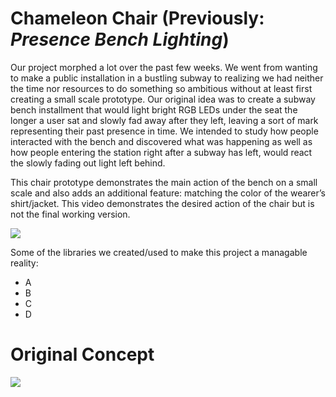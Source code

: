 Chameleon Chair  (Previously: *Presence Bench Lighting*)
================

Our project morphed a lot over the past few weeks. We went from wanting to make a public installation in a bustling subway to realizing we had neither the time nor resources to do something so ambitious without at least first creating a small scale prototype. Our original idea was to create a subway bench installment that would light bright RGB LEDs under the seat the longer a user sat and slowly fad away after they left, leaving a sort of mark representing their past presence in time. We intended to study how people interacted with the bench and discovered what was happening as well as how people entering the station right after a subway has left, would react the slowly fading out light left behind.

This chair prototype demonstrates the main action of the bench on a small scale and also adds an additional feature: matching the color of the wearer’s shirt/jacket. This video demonstrates the desired action of the chair but is not the final working version.

<a href="http://player.vimeo.com/video/51299789" target="blank" alt="Chameleon Chair"><img src="http://f.cl.ly/items/03261m202s1g1m2r2H1y/Screen%20Shot%202012-10-13%20at%2011.22.49%20PM.png"></a>

Some of the libraries we created/used to make this project a managable reality:
<ul>
	<li>A</li>
	<li>B</li>
	<li>C</li>
	<li>D</li>
</ul>

Original Concept
================
<img src="https://a248.e.akamai.net/camo.github.com/366636e34f37729fca803dff9aaf9ef3b5cc0be2/687474703a2f2f662e636c2e6c792f6974656d732f306d30743335304e32443269325132423046304f2f42656e6368253230436f6e636570742e706e67">